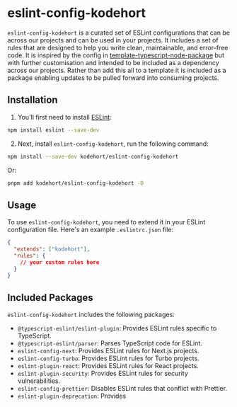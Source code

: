 # eslint-config-kodehort

`eslint-config-kodehort` is a curated set of ESLint configurations that can be
across our projects and can be used in your projects. It includes a set of
rules that are designed to help you write clean, maintainable, and error-free code.
It is inspired by the config in [template-typescript-node-package](https://github.com/JoshuaKGoldberg/template-typescript-node-package)
but with further customisation and intended to be included as a dependency across
our projects. Rather than add this all to a template it is included as a package
enabling updates to be pulled forward into consuming projects.

## Installation

1. You'll first need to install [ESLint](https://eslint.org/):

```sh
npm install eslint --save-dev
```

2. Next, install `eslint-config-kodehort`, run the following command:

```sh
npm install --save-dev kodehort/eslint-config-kodehort
```

Or:

```sh
pnpm add kodehort/eslint-config-kodehort -D
```

## Usage

To use `eslint-config-kodehort`, you need to extend it in your ESLint
configuration file. Here's an example `.eslintrc.json` file:

```json
{
  "extends": ["kodehort"],
  "rules": {
    // your custom rules here
  }
}
```

## Included Packages

`eslint-config-kodehort` includes the following packages:

- `@typescript-eslint/eslint-plugin`: Provides ESLint rules specific to TypeScript.
- `@typescript-eslint/parser`: Parses TypeScript code for ESLint.
- `eslint-config-next`: Provides ESLint rules for Next.js projects.
- `eslint-config-turbo`: Provides ESLint rules for Turbo projects.
- `eslint-plugin-react`: Provides ESLint rules for React projects.
- `eslint-plugin-security`: Provides ESLint rules for security vulnerabilities.
- `eslint-config-prettier`: Disables ESLint rules that conflict with Prettier.
- `eslint-plugin-deprecation`: Provides
